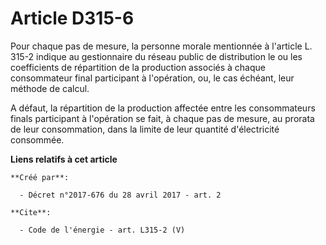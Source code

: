 # Article D315-6

Pour chaque pas de mesure, la personne morale mentionnée à l'article L. 315-2 indique au gestionnaire du réseau public de
distribution le ou les coefficients de répartition de la production associés à chaque consommateur final participant à
l'opération, ou, le cas échéant, leur méthode de calcul.

A défaut, la répartition de la production affectée entre les consommateurs finals participant à l'opération se fait, à chaque
pas de mesure, au prorata de leur consommation, dans la limite de leur quantité d'électricité consommée.

**Liens relatifs à cet article**

	**Créé par**:

	  - Décret n°2017-676 du 28 avril 2017 - art. 2

	**Cite**:

	  - Code de l'énergie - art. L315-2 (V)
